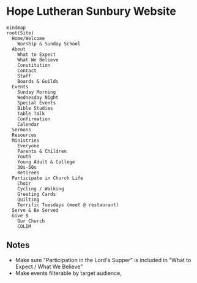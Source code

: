 # Hope Lutheran Sunbury Website

```mermaid
mindmap
root(Site)
  Home/Welcome
    Worship & Sunday School
  About
    What to Expect
    What We Believe
    Constitution
    Contact
    Staff
    Boards & Guilds
  Events
    Sunday Morning
    Wednesday Night
    Special Events
    Bible Studies
    Table Talk
    Confirmation
    Calendar
  Sermons
  Resources
  Ministries
    Everyone
    Parents & Children
    Youth
    Young Adult & College
    30s-50s
    Retirees
  Participate in Church Life
    Choir
    Cycling / Walking
    Greeting Cards
    Quilting
    Terrific Tuesdays (meet @ restaurant)
  Serve & Be Served
  Give $
    Our Church
    COLIM
```

## Notes
- Make sure "Participation in the Lord's Supper" is included in "What to Expect / What We Believe"
- Make events filterable by target audience,

